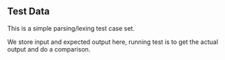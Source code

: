 ## Test Data

This is a simple parsing/lexing test case set.

We store input and expected output here,
running test is to get the actual output and do a comparison.
